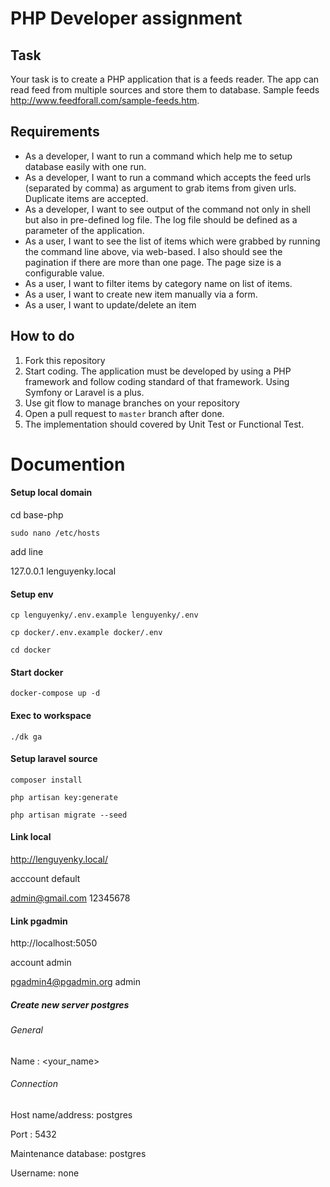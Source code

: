 # PHP Developer assignment

## Task

Your task is to create a PHP application that is a feeds reader. The app can read feed from multiple sources and store them to database. Sample feeds http://www.feedforall.com/sample-feeds.htm.

## Requirements
- As a developer, I want to run a command which help me to setup database easily with one run.
- As a developer, I want to run a command which accepts the feed urls (separated by comma) as argument to grab items from given urls. Duplicate items are accepted.
- As a developer, I want to see output of the command not only in shell but also in pre-defined log file. The log file should be defined as a parameter of the application.
- As a user, I want to see the list of items which were grabbed by running the command line above, via web-based. I also should see the pagination if there are more than one page. The page size is a configurable value.
- As a user, I want to filter items by category name on list of items.
- As a user, I want to create new item manually via a form.
- As a user, I want to update/delete an item

## How to do
1. Fork this repository
2. Start coding. The application must be developed by using a PHP framework and follow coding standard of that framework. Using Symfony or Laravel is a plus.
3. Use git flow to manage branches on your repository
4. Open a pull request to `master` branch after done.
5. The implementation should covered by Unit Test or Functional Test.


# Documention

#### Setup local domain

cd base-php

```
sudo nano /etc/hosts
```

add line

127.0.0.1       lenguyenky.local

#### Setup env
```
cp lenguyenky/.env.example lenguyenky/.env
```
```
cp docker/.env.example docker/.env
```

```
cd docker
```

#### Start docker
```
docker-compose up -d
```

#### Exec to workspace
```
./dk ga
```

#### Setup laravel source

```
composer install
```
```
php artisan key:generate
```
```
php artisan migrate --seed
```

#### Link local

http://lenguyenky.local/

acccount default

admin@gmail.com
12345678

#### Link pgadmin

http://localhost:5050

account admin 

pgadmin4@pgadmin.org
admin

##### Create new server postgres

###### General
Name : <your_name>

###### Connection 
Host name/address: postgres

Port : 5432

Maintenance database: postgres

Username: none
